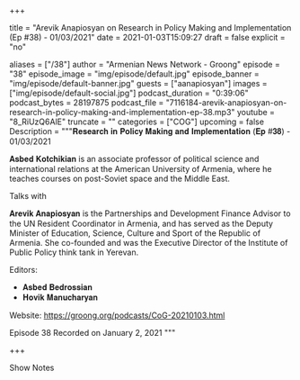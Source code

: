 
+++

title = "Arevik Anapiosyan on Research in Policy Making and Implementation (Ep #38) - 01/03/2021"
date = 2021-01-03T15:09:27
draft = false
explicit = "no"

aliases = ["/38"]
author = "Armenian News Network - Groong"
episode = "38"
episode_image = "img/episode/default.jpg"
episode_banner = "img/episode/default-banner.jpg"
guests = ["aanapiosyan"]
images = ["img/episode/default-social.jpg"]
podcast_duration = "0:39:06"
podcast_bytes = 28197875
podcast_file = "7116184-arevik-anapiosyan-on-research-in-policy-making-and-implementation-ep-38.mp3"
youtube = "8_RiUzQ6AlE"
truncate = ""
categories = ["COG"]
upcoming = false
Description = """𝐑𝐞𝐬𝐞𝐚𝐫𝐜𝐡 𝐢𝐧 𝐏𝐨𝐥𝐢𝐜𝐲 𝐌𝐚𝐤𝐢𝐧𝐠 𝐚𝐧𝐝 𝐈𝐦𝐩𝐥𝐞𝐦𝐞𝐧𝐭𝐚𝐭𝐢𝐨𝐧 (𝐄𝐩 #𝟑𝟖) - 01/03/2021

𝐀𝐬𝐛𝐞𝐝 𝐊𝐨𝐭𝐜𝐡𝐢𝐤𝐢𝐚𝐧 is an associate professor of political science and international relations at the American University of Armenia, where he teaches courses on post-Soviet space and the Middle East. 

Talks with

𝐀𝐫𝐞𝐯𝐢𝐤 𝐀𝐧𝐚𝐩𝐢𝐨𝐬𝐲𝐚𝐧 is the Partnerships and Development Finance Advisor to the UN Resident Coordinator in Armenia, and has served as the Deputy Minister of Education, Science, Culture and Sport of the Republic of Armenia. She co-founded and was the Executive Director of the Institute of Public Policy think tank in Yerevan.

Editors:
  - 𝐀𝐬𝐛𝐞𝐝 𝐁𝐞𝐝𝐫𝐨𝐬𝐬𝐢𝐚𝐧
  - 𝐇𝐨𝐯𝐢𝐤 𝐌𝐚𝐧𝐮𝐜𝐡𝐚𝐫𝐲𝐚𝐧

Website: https://groong.org/podcasts/CoG-20210103.html

Episode 38
Recorded on January 2, 2021
"""

+++

Show Notes

